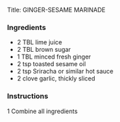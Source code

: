 <!DOCTYPE HTML PUBLIC "-//W3C//DTD HTML 4.0 Transitional//EN">
<html>
  <head>
  <title>GINGER-SESAME MARINADE</title><link rel='stylesheet' href='style.css' type='text/css'><meta http-equiv="Content-Style-Stype" content="text/css">
     <meta http-equiv="Content-Type" content="text/html;charset=utf-8">
     </head><body><div class="recipe" itemscope itemtype="http://schema.org/Recipe"><div class='header'><p class="title"><span class="label">Title:</span> <span itemprop="name">GINGER-SESAME MARINADE</span></p>
</div><div class="ing"><h3>Ingredients</h3><ul class="ing"><li class="ing" itemprop="ingredients">2 TBL lime juice </li>
<li class="ing" itemprop="ingredients">2 TBL brown sugar </li>
<li class="ing" itemprop="ingredients">1 TBL minced fresh ginger </li>
<li class="ing" itemprop="ingredients">2 tsp toasted sesame oil </li>
<li class="ing" itemprop="ingredients">2 tsp Sriracha or similar hot sauce </li>
<li class="ing" itemprop="ingredients">2 clove garlic, thickly sliced </li>
</ul>
</div>
<div class="instructions"><h3 class="Instructions">Instructions</h3><div itemprop="recipeInstructions"><p>1 Combine all ingredients</p></div></div></div>

</body>
</html>